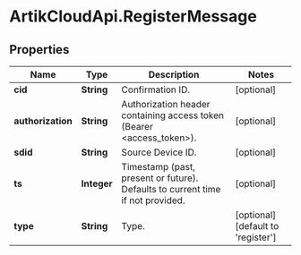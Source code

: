 # ArtikCloudApi.RegisterMessage

## Properties
Name | Type | Description | Notes
------------ | ------------- | ------------- | -------------
**cid** | **String** | Confirmation ID. | [optional] 
**authorization** | **String** | Authorization header containing access token (Bearer &lt;access_token&gt;). | [optional] 
**sdid** | **String** | Source Device ID. | [optional] 
**ts** | **Integer** | Timestamp (past, present or future). Defaults to current time if not provided. | [optional] 
**type** | **String** | Type. | [optional] [default to &#39;register&#39;]


